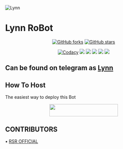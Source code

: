 ![Lynn](https://telegra.ph/file/770c41ad0f7bb7c7ad821.jpg)
# Lynn RoBot
<p align="center">
    <a href="https://github.com/didikteatochhawng/LynnRoBot/network"><img src="https://img.shields.io/github/forks/didikteatochhawng/LynnRoBot?style=for-the-badge" alt="GitHub forks" /></a>
    <a href="https://github.com/didikteatochhawng/LynnRoBot/stargazers"><img src="https://img.shields.io/github/stars/didikteatochhawng/LynnRoBot?style=for-the-badge" alt="GitHub stars" /></a>
</p>
<p align="center">
    <a href="https://app.codacy.com/manual/didikteatochhawng/LynnRoBot/dashboard"> <img src="https://img.shields.io/codacy/grade/4d58f2a402b54aed8a7d95f7add45a81?color=brightgreen&logo=codacy&logoColor=green&style=for-the-badge" alt="Codacy" /></a>
    <a href="https://github.com/didikteatochhawng/LynnRoBot"> <img src="https://img.shields.io/github/repo-size/didikteatochhawng/LynnRoBot?color=orange&logo=github&logoColor=green&style=for-the-badge" /></a>
    <a href="https://github.com/didikteatochhawng/LynnRoBot/commits/prince"> <img src="https://img.shields.io/github/last-commit/didikteatochhawng/LynnRoBot?color=brown&logo=github&logoColor=green&style=for-the-badge" /></a>
    <a href="https://github.com/didikteatochhawng/LynnRoBot/issues"> <img src="https://img.shields.io/github/issues/didikteatochhawng/LynnRoBot?color=blueviolet&logo=github&logoColor=green&style=for-the-badge" /></a>
    <a href="https://github.com/didikteatochhawng/LynnRoBot/network/members"> <img src="https://img.shields.io/github/forks/didikteatochhawng/LynnRoBot?color=red&logo=github&logoColor=green&style=for-the-badge" /></a>  
    <a href="https://pypi.org/project/Telethon/"> <img src="https://img.shields.io/pypi/v/telethon?color=yellow&label=telethon&logo=python&logoColor=green&style=for-the-badge" /></a>
</p>

<p align="center">
  <https://telegra.ph/file/770c41ad0f7bb7c7ad821.jpg">
</p>
                                                     
## Can be found on telegram as [Lynn](https://t.me/DikaMs_bot)
## How To Host
The easiest way to deploy this Bot
<p align="center"><a href="https://heroku.com/deploy?template=https://github.com/didikteatochhawng/LynnRoBot"> <img src="https://img.shields.io/badge/Deploy%20To%20Heroku-black?style=for-the-badge&logo=heroku" width="220" height="38.45"/></a></p>
 
## CONTRIBUTORS

▪️ [RSR OFFICIAL](https://github.com/RSR-TG-Info?tab=repositories)

